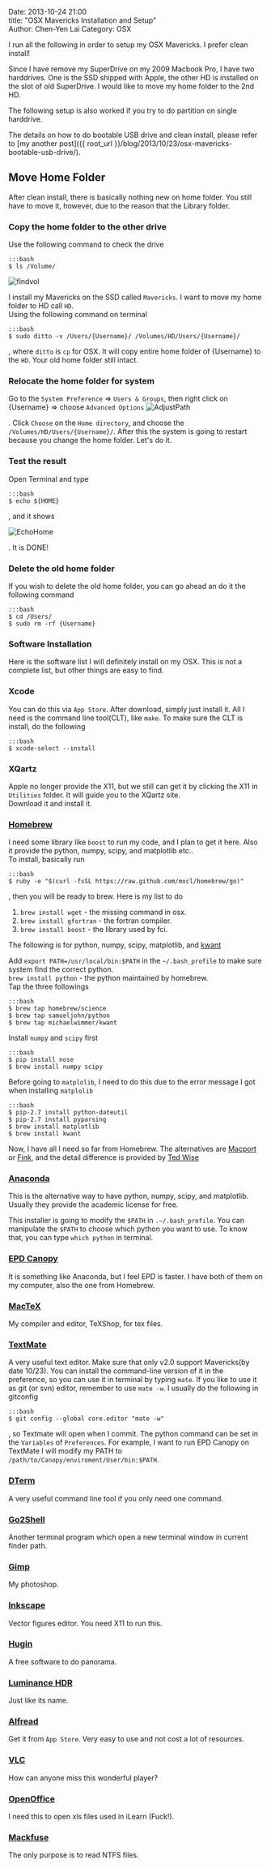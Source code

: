 Date: 2013-10-24 21:00  
title: "OSX Mavericks Installation and Setup"  
Author: Chen-Yen Lai
Category: OSX

I run all the following in order to setup my OSX Mavericks. I prefer clean install!

Since I have remove my SuperDrive on my 2009 Macbook Pro, I have two harddrives. One is the SSD shipped with Apple, the other HD is installed on the slot of old SuperDrive. I would like to move my home folder to the 2nd HD.

The following setup is also worked if you try to do partition on single harddrive.

The details on how to do bootable USB drive and clean install, please refer to [my another post]({{ root_url }}/blog/2013/10/23/osx-mavericks-bootable-usb-drive/).



## Move Home Folder
After clean install, there is basically nothing new on home folder. You still have to move it, however, due to the reason that the Library folder.

### Copy the home folder to the other drive
Use the following command to check the drive

	:::bash
    $ ls /Volume/

![findvol](https://dl.dropboxusercontent.com/u/165978/osx-mavericks-from-scratch-fig0.png)

I install my Mavericks on the SSD called `Mavericks`. I want to move my home folder to HD call `HD`.  
Using the following command on terminal

	:::bash
    $ sudo ditto -v /Users/{Username}/ /Volumes/HD/Users/{Username}/

, where `ditto` is `cp` for OSX. It will copy entire home folder of {Username} to the `HD`. Your old home folder still intact.

### Relocate the home folder for system
Go to the `System Preference` => `Users & Groups`, then right click on {Username} => choose `Advanced Options`
![AdjustPath](https://dl.dropboxusercontent.com/u/165978/osx-mavericks-from-scratch-fig1.png)

. Click `Choose` on the `Home directory`, and choose the `/Volumes/HD/Users/{Username}/`. After this the system is going to restart because you change the home folder. Let's do it.

### Test the result
Open Terminal and type

	:::bash
    $ echo ${HOME}

, and it shows

![EchoHome](https://dl.dropboxusercontent.com/u/165978/osx-mavericks-from-scratch-fig2.png)

. It is DONE!

### Delete the old home folder
If you wish to delete the old home folder, you can go ahead an do it the following command

	:::bash
    $ cd /Users/
    $ sudo rm -rf {Username}

### Software Installation

Here is the software list I will definitely install on my OSX.
This is not a complete list, but other things are easy to find.

### Xcode
You can do this via `App Store`. After download, simply just install it. All I need is the command line tool(CLT), like `make`. 
To make sure the CLT is install, do the following

	:::bash
    $ xcode-select --install

### XQartz
Apple no longer provide the X11, but we still can get it by clicking the X11 in `Utilities` folder. It will guide you to the XQartz site.  
Download it and install it.

### [Homebrew](http://brew.sh)
I need some library like `boost` to run my code, and I plan to get it here. Also it provide the python, numpy, scipy, and matplotlib etc..  
To install, basically run

	:::bash
    $ ruby -e "$(curl -fsSL https://raw.github.com/mxcl/homebrew/go)"

, then you will be ready to brew.
Here is my list to do

1. `brew install wget` - the missing command in osx.
2. `brew install gfortran` - the fortran compiler.
3. `brew install boost` - the library used by fci.

The following is for python, numpy, scipy, matplotlib, and [kwant](http://kwant-project.org/)

Add `export PATH=/usr/local/bin:$PATH` in the `~/.bash_profile` to make sure system find the correct python.  
`brew install python` - the python maintained by homebrew.  
Tap the three followings

	:::bash
    $ brew tap homebrew/science
    $ brew tap samueljohn/python
    $ brew tap michaelwimmer/kwant

Install `numpy` and `scipy` first

	:::bash
    $ pip install nose
    $ brew install numpy scipy

Before going to `matplolib`, I need to do this due to the error message I got when installing `matplolib`

	:::bash
    $ pip-2.7 install python-dateutil
    $ pip-2.7 install pyparsing
    $ brew install matplotlib
    $ brew install kwant

Now, I have all I need so far from Homebrew.
The alternatives are [Macport](http://www.macports.org/) or [Fink](http://fink.thetis.ig42.org/), and the detail difference is provided by [Ted Wise](http://tedwise.com/2010/08/28/homebrew-vs-macports/)

### [Anaconda](https://store.continuum.io/cshop/anaconda/)
This is the alternative way to have python, numpy, scipy, and matplotlib. Usually they provide the academic license for free.

This installer is going to modify the `$PATH` in `.~/.bash_profile`. You can manipulate the `$PATH` to choose which python you want to use. To know that, you can type `which python` in terminal.

### [EPD Canopy](https://www.enthought.com/products/epd/)
It is something like Anaconda, but I feel EPD is faster. I have both of them on my computer, also the one from Homebrew.

### [MacTeX](http://www.tug.org/mactex/)
My compiler and editor, TeXShop, for tex files.

### [TextMate](http://macromates.com/)
A very useful text editor. Make sure that only v2.0 support Mavericks(by date 10/23). You can install the command-line version of it in the preference, so you can use it in terminal by typing `mate`. 
If you like to use it as git (or svn) editor, remember to use `mate -w`. I usually do the following in gitconfig

	:::bash
    $ git config --global core.editor "mate -w"

, so Textmate will open when I commit.
The python command can be set in the `Variables` of `Preferences`. For example, I want to run EPD Canopy on TextMate I will modify my PATH to `/path/to/Canopy/enviroment/User/bin:$PATH`.

### [DTerm](http://decimus.net/DTerm)
A very useful command line tool if you only need one command.

### [Go2Shell](https://itunes.apple.com/us/app/go2shell/id445770608?mt=12)
Another terminal program which open a new terminal window in current finder path.

### [Gimp](http://www.gimp.org/)
My photoshop.

### [Inkscape](http://inkscape.org)
Vector figures editor. You need X11 to run this.

### [Hugin](http://hugin.sourceforge.net)
A free software to do panorama.

### [Luminance HDR](http://qtpfsgui.sourceforge.net)
Just like its name.

### [Alfread](http://www.alfredapp.com/)
Get it from `App Store`. Very easy to use and not cost a lot of resources.

### [VLC](http://www.videolan.org/vlc/index.html)
How can anyone miss this wonderful player?

### [OpenOffice](http://www.openoffice.org/)
I need this to open xls files used in iLearn (Fuck!).

### [Mackfuse](https://code.google.com/p/macfuse/)
The only purpose is to read NTFS files.